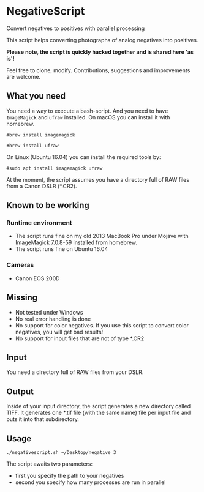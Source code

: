 # NegativeScript
Convert negatives to positives with parallel processing

This script helps converting photographs of analog negatives into positives.

**Please note, the script is quickly hacked together and is shared here 'as is'!**

Feel free to clone, modify. Contributions, suggestions and improvements are welcome. 

## What you need

You need a way to execute a bash-script. And you need to have `ImageMagick` and `ufraw` installed. On macOS you can install it with homebrew. 

`#brew install imagemagick`
 
`#brew install ufraw`

On Linux (Ubuntu 16.04) you can install the required tools by:

`#sudo apt install imagemagick ufraw`
  
At the moment, the script assumes you have a directory full of RAW files from a Canon DSLR (*.CR2). 
  
## Known to be working

### Runtime environment

* The script runs fine on my old 2013 MacBook Pro under Mojave with ImageMagick 7.0.8-59 installed from homebrew.
* The script runs fine on Ubuntu 16.04

### Cameras
* Canon EOS 200D
 
## Missing

* Not tested under Windows
* No real error handling is done
* No support for color negatives. If you use this script to convert color negatives, you will get bad results!
* No support for input files that are not of type *.CR2

## Input

You need a directory full of RAW files from your DSLR. 

## Output

Inside of your input directory, the script generates a new directory called TIFF. It generates one *.tif file (with the same name) file per input file and puts it into that subdirectory.

## Usage

`./negativescript.sh ~/Desktop/negative 3`

The script awaits two parameters:
* first you specify the path to your negatives
* second you specify how many processes are run in parallel

